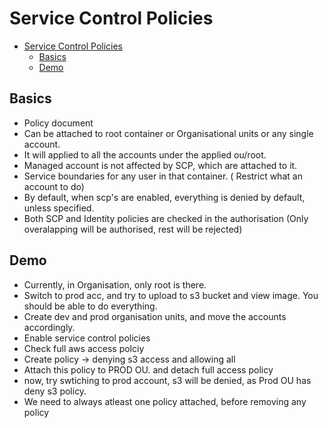 
# Service Control Policies

- [Service Control Policies](#service-control-policies)
  - [Basics](#basics)
  - [Demo](#demo)

## Basics

- Policy document
- Can be attached to root container or Organisational units or any single account.
- It will applied to all the accounts under the applied ou/root.
- Managed account is not affected by SCP, which are attached to it.
- Service boundaries for any user in that container. ( Restrict what an account to do)
- By default, when scp's are enabled, everything is denied by default, unless specified.
- Both SCP and Identity policies are checked in the authorisation (Only overalapping will be authorised, rest will be rejected)

## Demo

- Currently, in Organisation, only root is there.
- Switch to prod acc, and try to upload to s3 bucket and view image. You should be able to do everything.
- Create dev and prod organisation units, and move the accounts accordingly.
- Enable service control policies
- Check full aws access polciy
- Create policy ->  denying s3 access and allowing all
- Attach this policy to PROD OU. and detach full access policy
- now, try swtiching to prod account, s3 will be denied, as Prod OU has deny s3 policy.
- We need to always atleast one policy attached, before removing any policy
  